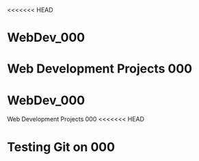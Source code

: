 <<<<<<< HEAD
# WebDev_000
Web Development Projects 000
=======
# WebDev_000
Web Development Projects 000
<<<<<<< HEAD


Testing Git on 000
=======
